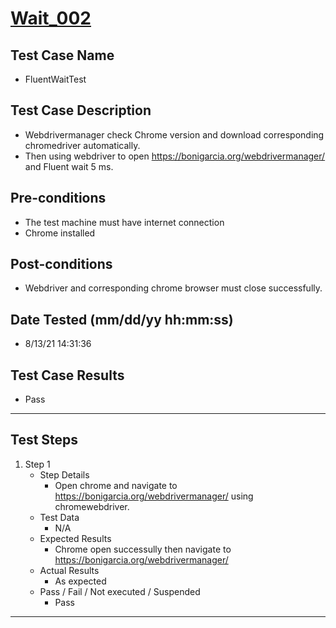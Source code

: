 # [Wait_002](https://github.com/bonigarcia/webdrivermanager-examples/tree/master/src/test/java/io/github/bonigarcia/wdm/test/wait/FluentWaitTest.java)
## Test Case Name
* FluentWaitTest
## Test Case Description
* Webdrivermanager check Chrome version and download corresponding chromedriver automatically.
* Then using webdriver to open https://bonigarcia.org/webdrivermanager/ and Fluent wait 5 ms.
## Pre-conditions
* The test machine must have internet connection
* Chrome installed
## Post-conditions
* Webdriver and corresponding chrome browser must close successfully.
## Date Tested (mm/dd/yy hh:mm:ss)
* 8/13/21 14:31:36
## Test Case Results
* Pass
---
## Test Steps
1. Step 1
	* Step Details
		* Open chrome and navigate to https://bonigarcia.org/webdrivermanager/ using chromewebdriver.
	* Test Data
		* N/A
	* Expected Results
		* Chrome open successully then navigate to https://bonigarcia.org/webdrivermanager/
	* Actual Results
		* As expected
	* Pass / Fail / Not executed / Suspended
		* Pass
---
